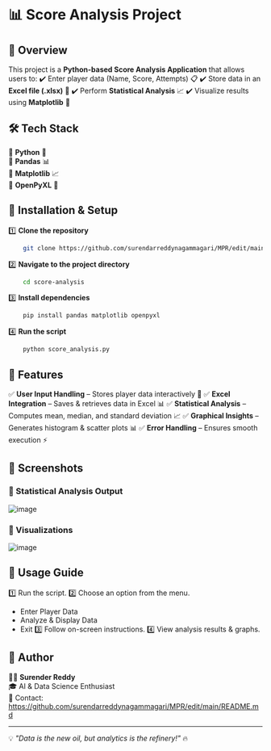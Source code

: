 # 📊 Score Analysis Project

## 🚀 Overview

This project is a **Python-based Score Analysis Application** that allows users to: ✔️ Enter player data (Name, Score, Attempts) 📋 ✔️ Store data in an **Excel file (.xlsx)** 📂 ✔️ Perform **Statistical Analysis** 📈 ✔️ Visualize results using **Matplotlib** 🎨

## 🛠️ Tech Stack

🔹 **Python** 🐍\
🔹 **Pandas** 📊\
🔹 **Matplotlib** 📈\
🔹 **OpenPyXL** 📄

## 🔧 Installation & Setup

1️⃣ **Clone the repository**

```bash
    git clone https://github.com/surendarreddynagammagari/MPR/edit/main/README.md
```

2️⃣ **Navigate to the project directory**

```bash
    cd score-analysis
```

3️⃣ **Install dependencies**

```bash
    pip install pandas matplotlib openpyxl
```

4️⃣ **Run the script**

```bash
    python score_analysis.py
```



## 🎯 Features

✅ **User Input Handling** – Stores player data interactively 📝 
✅ **Excel Integration** – Saves & retrieves data in Excel 📊 
✅ **Statistical Analysis** – Computes mean, median, and standard deviation 📈 
✅ **Graphical Insights** – Generates histogram & scatter plots 📊 
✅ **Error Handling** – Ensures smooth execution ⚡

## 📸 Screenshots

### 🔹 Statistical Analysis Output
![image](https://github.com/user-attachments/assets/79870ba1-ce4d-40a3-af0e-998e67d018b4)



### 🔹 Visualizations

![image](https://github.com/user-attachments/assets/c3fd6a6b-2631-4cc8-84b7-2c5c53afe051)


## 📌 Usage Guide

1️⃣ Run the script. 
2️⃣ Choose an option from the menu.
- Enter Player Data
- Analyze & Display Data
- Exit 3️⃣ Follow on-screen instructions. 
4️⃣ View analysis results & graphs.

## 🤖 Author

👨‍💻 **Surender Reddy**\
🎓 AI & Data Science Enthusiast\
📩 Contact: https://github.com/surendarreddynagammagari/MPR/edit/main/README.md

---

💡 *"Data is the new oil, but analytics is the refinery!"* 🔥

